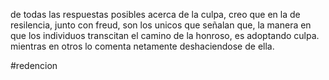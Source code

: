 de todas las respuestas posibles acerca de la culpa, creo que en la de resilencia, junto con freud, son los unicos que señalan que, la manera en que los individuos transcitan el camino de la honroso, es adoptando culpa.
 mientras en otros lo comenta netamente deshaciendose de ella.
 
 #redencion 
 